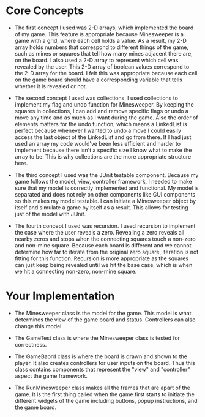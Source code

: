 # Core Concepts

- The first concept I used was 2-D arrays, which implemented the board of my game. This feature is appropriate because Minesweeper is a game with
  a grid, where each cell holds a value. As a result, my 2-D array holds numbers that correspond to different things of the game, such as mines or 
  squares that tell how many mines adjacent there are, on the board. I also used a 2-D array to represent which cell was revealed by the user. 
  This 2-D array of boolean values correspond to the 2-D array for the board. I felt this was appropriate because each cell on the game board 
  should have a corresponding variable that tells whether it is revealed or not. 

- The second concept I used was collections. I used collections to implement my flag and undo function for Minesweeper. By 
  keeping the squares in collections, I can add and remove specific flags or undo a move any time and as much as I want during the game. 
  Also the order of elements matters for the undo function, which means a LinkedList is perfect because whenever I wanted to undo a move I 
  could easily access the last object of the LinkedList and go from there. If I had just used an array my code would've been less efficient 
  and harder to implement because there isn't a specific size I know what to make the array to be. This is why collections are the more appropriate 
  structure here.
    
- The third concept I used was the JUnit testable component. Because my game follows the model, view, controller framework, I needed to make 
  sure that my model is correctly implemented and functional. My model is separated and does not rely on other components like GUI components so 
  this makes my model testable. I can initiate a Minesweeper object by itself and simulate a game by itself as a result. This allows for testing 
  just of the model with JUnit. 

- The fourth concept I used was recursion. I used recursion to implement the case where the user reveals a zero. Revealing a zero reveals all 
  nearby zeros and stops when the connecting squares touch a non-zero and non-mine square. Because each board is different and we cannot determine 
  how far to iterate from the original zero square, iteration is not fitting for this function. Recursion is more appropriate as the squares can 
  just keep being revealed until we hit the base case, which is when we hit a connecting non-zero, non-mine square. 

# Your Implementation
- The Minesweeper class is the model for the game. This model is what determines the view of the game board and status. Controllers can also change 
this model.
	
- The GameTest class is where the Minesweeper class is tested for correctness.

- The GameBaord class is where the board is drawn and shown to the player. It also creates controllers for user inputs on the board. Thus this class
contains components that represent the "view" and "controller" aspect the game framework. 
	
- The RunMinesweeper class makes all the frames that are apart of the game. It is the first thing called when the game first starts to initiate the 
different widgets of the game including buttons, popup instructions, and the game board.  
